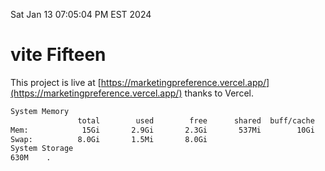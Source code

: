 Sat Jan 13 07:05:04 PM EST 2024

# vite Fifteen


This project is live at [https://marketingpreference.vercel.app/](https://marketingpreference.vercel.app/) thanks to Vercel.

```bash
System Memory
               total        used        free      shared  buff/cache   available
Mem:            15Gi       2.9Gi       2.3Gi       537Mi        10Gi        12Gi
Swap:          8.0Gi       1.5Mi       8.0Gi
System Storage
630M	.
